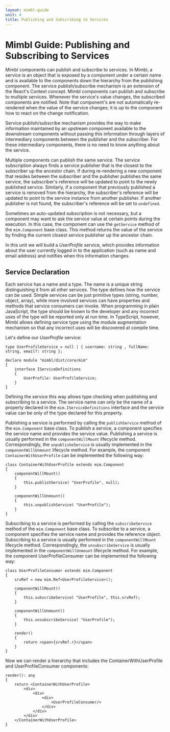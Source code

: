 ```yaml
---
layout: mimbl-guide
unit: 4
title: Publishing and Subscribing to Services
---
```


# Mimbl Guide: Publishing and Subscribing to Services
Mimbl components can publish and subscribe to services. In Mimbl, a service is an object that is exposed by a component under a certain name and is available to the components down the hierarchy from the publishing component. The service publish/subscribe mechanism is an extension of the React's Context concept. Mimbl components can publish and subscribe to multiple services. Whenever the service's value changes, the subscribed components are notified. Note that component's are not automatically re-rendered when the value of the service changes; it is up to the component how to react on the change notification.

Service publish/subscribe mechanism provides the way to make information maintained by an upstream component available to the downstream components without passing this information through layers of intermediary components between the publisher and the subscriber. For these intermediary components, there is no need to know anything about the service.

Multiple components can publish the same service. The service subscription always finds a service publisher that is the closest to the subscriber up the ancestor chain. If during re-rendering a new component that resides between the subscriber and the publisher publishes the same service, the subscriber's reference will be updated to point to the newly published service. Similarly, if a component that previously published a service is removed from the hierarchy, the subscriber's reference will be updated to point to the service instance from another publisher. If another publisher is not found, the subscriber's reference will be set to `undefined`.

Sometimes an auto-updated subscription is not necessary, but a component may want to ask the service value at certain points during the execution. In this case, the component can use the `getService` method of the `mim.Component` base class. This method returns the value of the service by finding the current closest service publisher up the ancestor chain.

In this unit we will build a *UserProfile* service, which provides information about the user currently logged in to the application (such as name and email address) and notifies when this information changes.

## Service Declaration
Each service has a name and a type. The name is a unique string distinguishing it from all other services. The type defines how the service can be used. Simple services can be just primitive types (string, number, object, array), while more involved services can have properties and methods that service consumers can invoke. When programming in plain JavaScript, the type should be known to the developer and any incorrect uses of the type will be reported only at run time. In TypeScript, however, Mimbl allows defining service type using the module augmentation mechanism so that any incorrect uses will be discovered at compile time.

Let's define our *UserProfile* service:

```tsx
type UserProfileService = null | { username: string , fullName: string, email?: string };

declare module "mimbl/dist/core/mim"
{
    interface IServiceDefinitions
    {
        UserProfile: UserProfileService;
    }
}
```

Defining the service this way allows type checking when publishing and subscribing to a service. The service name can only be the name of a property declared in the `mim.IServiceDefinitions` interface and the service value can be only of the type declared for this property.

Publishing a service is performed by calling the `publishService` method of the `mim.Component` base class. To publish a service, a component specifies the service name and provides the service value. Publishing a service is usually performed in the `componentWillMount` lifecycle method. Correspondingly, the `unpublisheService` is usually implemented in the `componentWillUnmount` lifecycle method. For example, the component `ContainerWithUserProfile` can be implemented the following way:

```tsx
class ContainerWithUserProfile extends mim.Component
{
    componentWillMount()
    {
        this.publishService( "UserProfile", null);
    }

    componentWillUnmount()
    {
        this.unpublishService( "UserProfile");
    }
}
```

Subscribing to a service is performed by calling the `subscribeService` method of the `mim.Component` base class. To subscribe to a service, a component specifies the service name and provides the reference object. Subscribing to a service is usually performed in the `componentWillMount` lifecycle method. Correspondingly, the `unsubscribeService` is usually implemented in the `componentWillUnmount` lifecycle method. For example, the component UserProfileConsumer can be implemented the following way:

```tsx
class UserProfileConsumer extends mim.Component
{
    srvRef = new mim.Ref<UserProfileService>();

    componentWillMount()
    {
        this.subscribeService( "UserProfile", this.srvRef);
    }

    componentWillUnmount()
    {
        this.unsubscribeService( "UserProfile");
    }

    render()
    {
        return <span>{srvRef.r}</span>
    }
}
```

Now we can render a hierarchy that includes the ContainerWithUserProfile and UserProfileConsumer components:

```tsx
render(): any
{
    return <ContainerWithUserProfile>
        <div>
            <div>
                <div>
                    <UserProfileConsumer/>
                </div>
            </div>
        </div>
    </ContainerWithUserProfile>
}
```



